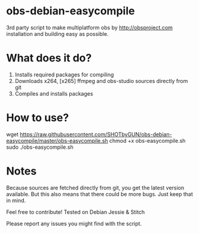 # obs-debian-easycompile
3rd party script to make multiplatform obs by http://obsproject.com installation and building easy as possible.

# What does it do?

1. Installs required packages for compiling
2. Downloads x264, [x265] ffmpeg and obs-studio sources directly from git
3. Compiles and installs packages


# How to use?

wget https://raw.githubusercontent.com/SHOTbyGUN/obs-debian-easycompile/master/obs-easycompile.sh
chmod +x obs-easycompile.sh
sudo ./obs-easycompile.sh

# Notes

Because sources are fetched directly from git, you get the latest version available.
But this also means that there could be more bugs. Just keep that in mind.

Feel free to contribute!
Tested on Debian Jessie & Stitch

Please report any issues you might find with the script.

